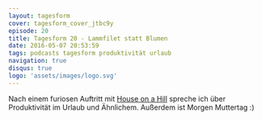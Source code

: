 ```yaml
---
layout: tagesform
cover: tagesform_cover_jtbc9y
episode: 20
title: Tagesform 20 - Lammfilet statt Blumen
date: 2016-05-07 20:53:59
tags: podcasts tagesform produktivität urlaub
navigation: true
disqus: true
logo: 'assets/images/logo.svg'
---
```


Nach einem furiosen Auftritt mit [House on a Hill](http://houseonahill.de)
spreche ich über Produktivität im Urlaub und Ähnlichem.
Außerdem ist Morgen Muttertag :)


